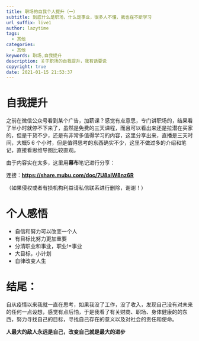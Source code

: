 ```yaml
---
title: 职场的自我个人提升（一）
subtitle: 到底什么是职场，什么是事业，很多人不懂，我也在不断学习
url_suffix: live1
author: lazytime
tags:
  - 其他
categories:
  - 其他
keywords: 职场,自我提升
description: 关于职场的自我提升，我有话要说
copyright: true
date: 2021-01-15 21:53:37
---
```


# 自我提升
之前在微信公众号看到某个广告，加薪课？感觉有点意思，专门讲职场的，结果看了半小时就停不下来了，虽然是免费的三天课程，而且可以看出来还是拉潜在买家的，但是干货不少，还是有非常多值得学习的内容，这里分享出来，直播是三天时间，大概5 6 个小时，但是值得思考的东西确实不少，这里不做过多的介绍和笔记，直接看思维导图比较直观。

由于内容实在太多，这里用**幕布**笔记进行分享：

连接：**https://share.mubu.com/doc/7U8aIW8nz6R**

（如果侵权或者有损机构利益请私信联系进行删除，谢谢！）

<!-- more -->

# 个人感悟

+ 自信和努力可以改变一个人
+ 有目标比努力更加重要
+ 分清职业和事业，职业!=事业
+ 大目标，小计划
+ 自律改变人生



# 结尾：
自从疫情以来我就一直在思考，如果我没了工作，没了收入，发现自己没有对未来的任何一点设想，感觉有点后怕，于是我看了有关财商、职场、身体健康的的东西，努力寻找自己的目标，寻找自己存在的意义以及对社会的责任和使命。

**人最大的敌人永远是自己，改变自己就是最大的进步**